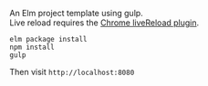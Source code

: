
An Elm project template using gulp.  
Live reload requires the [Chrome liveReload plugin](https://chrome.google.com/webstore/detail/livereload/jnihajbhpnppcggbcgedagnkighmdlei).

```
elm package install
npm install
gulp
```

Then visit `http://localhost:8080`
